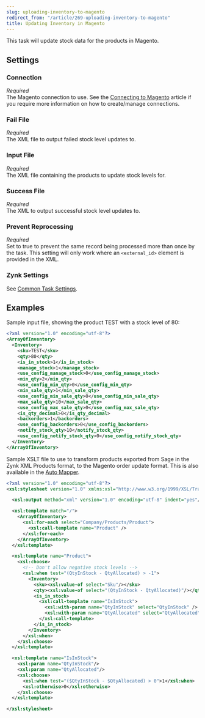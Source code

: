 ```yaml
---
slug: uploading-inventory-to-magento
redirect_from: "/article/269-uploading-inventory-to-magento"
title: Updating Inventory in Magento
---
```

This task will update stock data for the products in Magento.

## Settings
### Connection
_Required_  
The Magento connection to use. See the [Connecting to Magento](connecting-to-magento) article if you require more information on how to create/manage connections.

### Fail File
_Required_  
The XML file to output failed stock level updates to.

### Input File
_Required_  
The XML file containing the products to update stock levels for.

### Success File
_Required_  
The XML to output successful stock level updates to.

### Prevent Reprocessing
_Required_  
Set to true to prevent the same record being processed more than once by the task. This setting will only work where an `<external_id>` element is provided in the XML.

### Zynk Settings
See [Common Task Settings](common-task-settings).

## Examples
Sample input file, showing the product TEST with a stock level of 80:
```xml
<?xml version="1.0" encoding="utf-8"?>
<ArrayOfInventory>
  <Inventory>
    <sku>TEST</sku>
    <qty>80</qty>
    <is_in_stock>1</is_in_stock>
    <manage_stock>1</manage_stock>
    <use_config_manage_stock>0</use_config_manage_stock>
    <min_qty>2</min_qty>
    <use_config_min_qty>0</use_config_min_qty>
    <min_sale_qty>1</min_sale_qty>
    <use_config_min_sale_qty>0</use_config_min_sale_qty>
    <max_sale_qty>10</max_sale_qty>
    <use_config_max_sale_qty>0</use_config_max_sale_qty>
    <is_qty_decimal>0</is_qty_decimal>
    <backorders>1</backorders>
    <use_config_backorders>0</use_config_backorders>
    <notify_stock_qty>10</notify_stock_qty>
    <use_config_notify_stock_qty>0</use_config_notify_stock_qty>
  </Inventory>
</ArrayOfInventory>
```

Sample XSLT file to use to transform products exported from Sage in the Zynk XML Products format, to the Magento order update format. This is also available in the [Auto Mapper](auto-mapper).

```xml
<?xml version="1.0" encoding="utf-8"?>
<xsl:stylesheet version="1.0" xmlns:xsl="http://www.w3.org/1999/XSL/Transform">

  <xsl:output method="xml" version="1.0" encoding="utf-8" indent="yes"/>

  <xsl:template match="/">
    <ArrayOfInventory>
      <xsl:for-each select="Company/Products/Product">
        <xsl:call-template name="Product" />
      </xsl:for-each>
    </ArrayOfInventory>
  </xsl:template>

  <xsl:template name="Product">
    <xsl:choose>
      <!-- Don't allow negative stock levels -->
      <xsl:when test="(QtyInStock - QtyAllocated) > -1">
        <Inventory>
          <sku><xsl:value-of select="Sku"/></sku>
          <qty><xsl:value-of select="(QtyInStock - QtyAllocated)"/></qty>
          <is_in_stock>
            <xsl:call-template name="IsInStock">
              <xsl:with-param name="QtyInStock" select="QtyInStock" />
              <xsl:with-param name="QtyAllocated" select="QtyAllocated" />
            </xsl:call-template>
          </is_in_stock>
        </Inventory>
      </xsl:when>
    </xsl:choose>
  </xsl:template>

  <xsl:template name="IsInStock">
    <xsl:param name="QtyInStock"/>
    <xsl:param name="QtyAllocated"/>
    <xsl:choose>
      <xsl:when test="($QtyInStock - $QtyAllocated) > 0">1</xsl:when>
      <xsl:otherwise>0</xsl:otherwise>
    </xsl:choose>
  </xsl:template>

</xsl:stylesheet>
```
